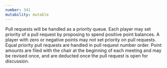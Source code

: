 ```yaml
---
number: 341
mutability: mutable
---
```


Pull requests will be handled as a priority queue. 
Each player may set priority of a pull request by proposing to spend positive point balances. 
A player with zero or negative points may not set priority on pull requests. 
Equal priority pull requests are handled in pull request number order.
Point amounts are filed with the chair at the beginning of each meeting and may be revised once, and are deducted once the pull request is open for discussion.
